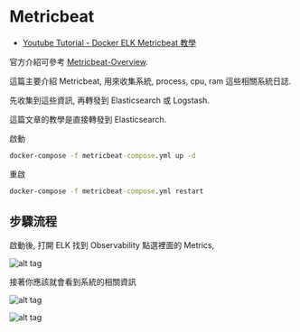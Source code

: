 # Metricbeat

* [Youtube Tutorial - Docker ELK Metricbeat 教學](https://youtu.be/ocqhi23ETnw)

官方介紹可參考 [Metricbeat-Overview](https://www.elastic.co/guide/en/beats/metricbeat/current/metricbeat-overview.html).

這篇主要介紹 Metricbeat, 用來收集系統, process, cpu, ram 這些相關系統日誌.

先收集到這些資訊, 再轉發到 Elasticsearch 或 Logstash.

這篇文章的教學是直接轉發到 Elasticsearch.

啟動

```cmd
docker-compose -f metricbeat-compose.yml up -d
```

重啟

```cmd
docker-compose -f metricbeat-compose.yml restart
```

## 步驟流程

啟動後, 打開 ELK 找到 Observability 點選裡面的 Metrics,

![alt tag](https://i.imgur.com/ajJEgdM.png)

接著你應該就會看到系統的相關資訊

![alt tag](https://i.imgur.com/cVrMnzu.png)

![alt tag](https://i.imgur.com/C1mkrFi.png)
